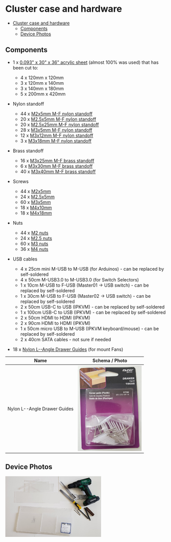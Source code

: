# Cluster case and hardware

- [Cluster case and hardware](#cluster-case-and-hardware)
  - [Components](#components)
  - [Device Photos](#device-photos)

## Components

- 1 x [0.093" x 30" x 36" acrylic sheet](https://www.homedepot.com/p/OPTIX-36-in-x-30-in-x-093-in-Acrylic-Sheet-MC-06/202038044) (almost 100% was used) that has been cut to:
  - 4 x 120mm x 120mm
  - 3 x 120mm x 140mm
  - 3 x 140mm x 180mm
  - 5 x 200mm x 420mm
- Nylon standoff
  - 44 x [M2x5mm M-F nylon standoff](https://www.aliexpress.com/item/33020434460.html?spm=a2g0o.cart.0.0.60e03c00agJLKw&mp=1)
  - 20 x [M2.5x5mm M-F nylon standoff](https://www.aliexpress.com/item/33020434460.html?spm=a2g0o.cart.0.0.60e03c00agJLKw&mp=1)
  - 20 x [M2.5x25mm M-F nylon standoff](https://www.aliexpress.com/item/33020434460.html?spm=a2g0o.cart.0.0.60e03c00agJLKw&mp=1)
  - 28 x [M3x5mm M-F nylon standoff](https://www.aliexpress.com/item/33020434460.html?spm=a2g0o.cart.0.0.60e03c00agJLKw&mp=1)
  - 12 x [M3x12mm M-F nylon standoff](https://www.aliexpress.com/item/33020434460.html?spm=a2g0o.cart.0.0.60e03c00agJLKw&mp=1)
  - 3 x [M3x18mm M-F nylon standoff](https://www.aliexpress.com/item/33020434460.html?spm=a2g0o.cart.0.0.60e03c00agJLKw&mp=1)
- Brass standoff
  - 16 x [M3x25mm M-F brass standoff](https://www.aliexpress.com/item/32968818335.html?spm=a2g0o.cart.0.0.60e03c00agJLKw&mp=1)
  - 6 x [M3x30mm M-F brass standoff](https://www.aliexpress.com/item/32968818335.html?spm=a2g0o.cart.0.0.60e03c00agJLKw&mp=1)
  - 40 x [M3x40mm M-F brass standoff](https://www.aliexpress.com/item/32968818335.html?spm=a2g0o.cart.0.0.60e03c00agJLKw&mp=1)
- Screws
  - 44 x [M2x5mm](https://www.aliexpress.com/item/4001280418592.html?spm=a2g0o.cart.0.0.299c3c00CW7ceW&mp=1)
  - 24 x [M2.5x5mm](https://www.aliexpress.com/item/4001280418592.html?spm=a2g0o.cart.0.0.299c3c00CW7ceW&mp=1)
  - 60 x [M3x5mm](https://www.aliexpress.com/item/4001280418592.html?spm=a2g0o.cart.0.0.299c3c00CW7ceW&mp=1)
  - 18 x [M4x10mm](https://www.aliexpress.com/item/32834398756.html?spm=a2g0o.cart.0.0.299c3c00CW7ceW&mp=1)
  - 18 x [M4x18mm](https://www.aliexpress.com/item/32834398756.html?spm=a2g0o.cart.0.0.299c3c00CW7ceW&mp=1)
- Nuts
  - 44 x [M2 nuts](https://www.aliexpress.com/item/32796990429.html?spm=a2g0o.cart.0.0.299c3c00CW7ceW&mp=1)
  - 24 x [M2.5 nuts](https://www.aliexpress.com/item/32796990429.html?spm=a2g0o.cart.0.0.299c3c00CW7ceW&mp=1)
  - 60 x [M3 nuts](https://www.aliexpress.com/item/32796990429.html?spm=a2g0o.cart.0.0.299c3c00CW7ceW&mp=1)
  - 36 x [M4 nuts](https://www.aliexpress.com/item/32796990429.html?spm=a2g0o.cart.0.0.299c3c00CW7ceW&mp=1)
- USB cables
  - 4 x 25cm mini M-USB to M-USB (for Arduinos) - can be replaced by self-soldered
  - 4 x 50cm M-USB3.0 to M-USB3.0 (for Switch Selectors)
  - 1 x 10cm M-USB to F-USB (Master01 -> USB switch) - can be replaced by self-soldered
  - 1 x 30cm M-USB to F-USB (Master02 -> USB switch) - can be replaced by self-soldered
  - 2 x 50cm USB-C to USB (IPKVM) - can be replaced by self-soldered
  - 1 x 100cm USB-C to USB (IPKVM) - can be replaced by self-soldered
  - 2 x 50cm HDMI to HDMI (IPKVM)
  - 2 x 90cm HDMI to HDMI (IPKVM)
  - 1 x 50cm micro USB to M-USB (IPKVM keyboard/mouse) - can be replaced by self-soldered
  - 2 x 40cm SATA cables - not sure if needed

- 18 x [Nylon L--Angle Drawer Guides](https://www.homedepot.com/p/Prime-Line-Nylon-L-Angle-Drawer-Guides-10-pack-R-7153/100110945) (for mount Fans)

| Name | Schema / Photo |
| --- | --- |
| Nylon L--Angle Drawer Guides | [<img src="images/Nylon_L_Angle_Drawer_Guides.jpeg" alt="Transistor Switch" width="200"/>](images/Nylon_L_Angle_Drawer_Guides.jpeg)|

## Device Photos

[<img src="images/cluster-case_1.jpeg" width="300"/>](images/cluster-case_1.jpeg)
